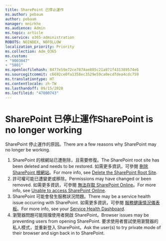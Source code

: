 ```yaml
---
title: SharePoint 已停止運作
ms.author: pebaum
author: pebaum
manager: mnirkhe
ms.audience: Admin
ms.topic: article
ms.service: o365-administration
ROBOTS: NOINDEX, NOFOLLOW
localization_priority: Priority
ms.collection: Adm_O365
ms.custom:
- "9003047"
- "5801"
ms.openlocfilehash: 8477e59e72ce7874ae805c21a971f431389574e6
ms.sourcegitcommit: c6692ce0fa1358ec3529e59ca0ecdfdea4cdc759
ms.translationtype: HT
ms.contentlocale: zh-TW
ms.lasthandoff: 09/15/2020
ms.locfileid: "47800743"
---
```

# <a name="sharepoint-is-no-longer-working"></a><span data-ttu-id="94b20-102">SharePoint 已停止運作</span><span class="sxs-lookup"><span data-stu-id="94b20-102">SharePoint is no longer working</span></span>

<span data-ttu-id="94b20-103">SharePoint 停止運作的原因。</span><span class="sxs-lookup"><span data-stu-id="94b20-103">There are a few reasons why SharePoint may no longer be working.</span></span>

1. <span data-ttu-id="94b20-104">SharePoint 的根網站已遭刪除，且需要修復。</span><span class="sxs-lookup"><span data-stu-id="94b20-104">The SharePoint root site has been deleted and needs to be restored.</span></span> <span data-ttu-id="94b20-105">如需更多資訊，可參閱 [刪除 SharePoint 根網站](https://docs.microsoft.com/sharepoint/troubleshoot/sites/url-that-resides-under-root-site-collection-is-broken)。</span><span class="sxs-lookup"><span data-stu-id="94b20-105">For more info, see [Delete the SharePoint Root Site](https://docs.microsoft.com/sharepoint/troubleshoot/sites/url-that-resides-under-root-site-collection-is-broken).</span></span>
2. <span data-ttu-id="94b20-106">許可權可能已遭變更或移除。</span><span class="sxs-lookup"><span data-stu-id="94b20-106">Permissions may have changed or been removed.</span></span> <span data-ttu-id="94b20-107">如需更多資訊，可參閱 [無法存取 SharePoint Online](https://docs.microsoft.com/sharepoint/troubleshoot/sharing-and-permissions/sharepoint-online-inaccessible)。</span><span class="sxs-lookup"><span data-stu-id="94b20-107">For more info, see [Unable to access SharePoint Online](https://docs.microsoft.com/sharepoint/troubleshoot/sharing-and-permissions/sharepoint-online-inaccessible).</span></span>
3. <span data-ttu-id="94b20-108">SharePoint 可能會發生服務狀況問題。</span><span class="sxs-lookup"><span data-stu-id="94b20-108">There may be a service health issue occurring with SharePoint.</span></span> <span data-ttu-id="94b20-109">如需更多資訊，可參閱 [服務健康情況儀表板](https://admin.microsoft.com/AdminPortal/Home#/servicehealth)。</span><span class="sxs-lookup"><span data-stu-id="94b20-109">For more info, see your [Service Health Dashboard](https://admin.microsoft.com/AdminPortal/Home#/servicehealth).</span></span>
4. <span data-ttu-id="94b20-110">瀏覽器問題可能阻擋使用者開啟 SharePoint。</span><span class="sxs-lookup"><span data-stu-id="94b20-110">Browser issues may be preventing users from opening SharePoint.</span></span> <span data-ttu-id="94b20-111">要求使用者嘗試使用瀏覽器的私人模式，並重新登入 SharePoint。</span><span class="sxs-lookup"><span data-stu-id="94b20-111">Ask the user(s) to try private mode of their browser and sign back in to SharePoint.</span></span>
